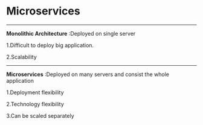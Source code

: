 # Microservices
---
**Monolithic Architecture** :Deployed on single server

1.Difficult to deploy big application.

2.Scalability

---
**Microservices** :Deployed on many servers and consist the whole application

1.Deployment flexibility

2.Technology flexibility

3.Can be scaled separately
